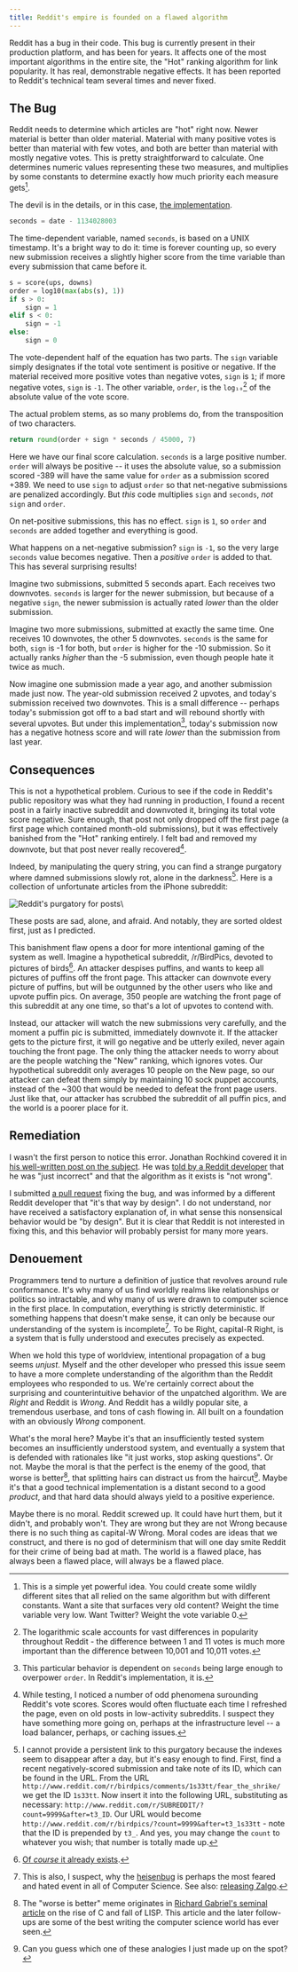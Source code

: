```yaml
---
title: Reddit's empire is founded on a flawed algorithm
---
```


Reddit has a bug in their code. This bug is currently present in their production platform, and has been for years. It affects one of the most important algorithms in the entire site, the "Hot" ranking algorithm for link popularity. It has real, demonstrable negative effects. It has been reported to Reddit's technical team several times and never fixed.

## The Bug ##

Reddit needs to determine which articles are "hot" right now. Newer material is better than older material. Material with many positive votes is better than material with few votes, and both are better than material with mostly negative votes. This is pretty straightforward to calculate. One determines numeric values representing these two measures, and multiplies by some constants to determine exactly how much priority each measure gets[^4].

The devil is in the details, or in this case, [the implementation](https://github.com/iangreenleaf/reddit/blob/952a4509ee49704502013993266abf7cdefad205/r2/r2/lib/db/_sorts.pyx#L45).

```python
seconds = date - 1134028003
```

The time-dependent variable, named `seconds`, is based on a UNIX timestamp. It's a bright way to do it: time is forever counting up, so every new submission receives a slightly higher score from the time variable than every submission that came before it.

```python
s = score(ups, downs)
order = log10(max(abs(s), 1))
if s > 0:
    sign = 1
elif s < 0:
    sign = -1
else:
    sign = 0
```

The vote-dependent half of the equation has two parts. The `sign` variable simply designates if the total vote sentiment is positive or negative. If the material received more positive votes than negative votes, `sign` is `1`; if more negative votes, `sign` is `-1`. The other variable, `order`, is the `log₁₀`[^5] of the absolute value of the vote score.

The actual problem stems, as so many problems do, from the transposition of two characters.

```python
return round(order + sign * seconds / 45000, 7)
```

Here we have our final score calculation. `seconds` is a large positive number. `order` will always be positive -- it uses the absolute value, so a submission scored -389 will have the same value for `order` as a submission scored +389. We need to use `sign` to adjust `order` so that net-negative submissions are penalized accordingly. But *this* code multiplies `sign` and `seconds`, *not* `sign` and `order`.

On net-positive submissions, this has no effect. `sign` is `1`, so `order` and `seconds` are added together and everything is good.

What happens on a net-negative submission? `sign` is `-1`, so the very large `seconds` value becomes negative. Then a *positive* `order` is added to that. This has several surprising results!

Imagine two submissions, submitted 5 seconds apart. Each receives two downvotes. `seconds` is larger for the newer submission, but because of a negative `sign`, the newer submission is actually rated *lower* than the older submission.

Imagine two more submissions, submitted at exactly the same time. One receives 10 downvotes, the other 5 downvotes. `seconds` is the same for both, `sign` is -1 for both, but `order` is higher for the -10 submission. So it actually ranks *higher* than the -5 submission, even though people hate it twice as much.

Now imagine one submission made a year ago, and another submission made just now. The year-old submission received 2 upvotes, and today's submission received two downvotes. This is a small difference -- perhaps today's submission got off to a bad start and will rebound shortly with several upvotes. But under this implementation[^6], today's submission now has a negative hotness score and will rate *lower* than the submission from last year.

## Consequences ##

This is not a hypothetical problem. Curious to see if the code in Reddit's public repository was what they had running in production, I found a recent post in a fairly inactive subreddit and downvoted it, bringing its total vote score negative. Sure enough, that post not only dropped off the first page (a first page which contained month-old submissions), but it was effectively banished from the "Hot" ranking entirely. I felt bad and removed my downvote, but that post never really recovered[^7].

Indeed, by manipulating the query string, you can find a strange purgatory where damned submissions slowly rot, alone in the darkness[^9]. Here is a collection of unfortunate articles from the iPhone subreddit:

![Reddit's purgatory for posts](/images/2013-12-09-reddits-empire-is-built-on-a-flawed-algorithm/post_purgatory.png)\ 

These posts are sad, alone, and afraid. And notably, they are sorted oldest first, just as I predicted.

This banishment flaw opens a door for more intentional gaming of the system as well. Imagine a hypothetical subreddit, /r/BirdPics, devoted to pictures of birds[^8]. An attacker despises puffins, and wants to keep all pictures of puffins off the front page. This attacker can downvote every picture of puffins, but will be outgunned by the other users who like and upvote puffin pics. On average, 350 people are watching the front page of this subreddit at any one time, so that's a lot of upvotes to contend with.

Instead, our attacker will watch the new submissions very carefully, and the moment a puffin pic is submitted, immediately downvote it. If the attacker gets to the picture first, it will go negative and be utterly exiled, never again touching the front page. The only thing the attacker needs to worry about are the people watching the "New" ranking, which ignores votes. Our hypothetical subreddit only averages 10 people on the New page, so our attacker can defeat them simply by maintaining 10 sock puppet accounts, instead of the ~300 that would be needed to defeat the front page users. Just like that, our attacker has scrubbed the subreddit of all puffin pics, and the world is a poorer place for it.

## Remediation ##

I wasn't the first person to notice this error. Jonathan Rochkind covered it in [his well-written post on the subject](http://bibwild.wordpress.com/2012/05/08/reddit-story-ranking-algorithm/). He was [told by a Reddit developer](http://www.reddit.com/r/programming/comments/td4tz/reddits_actual_story_ranking_algorithm_explained/) that he was "just incorrect" and that the algorithm as it exists is "not wrong".

I submitted [a pull request](https://github.com/reddit/reddit/pull/583) fixing the bug, and was informed by a different Reddit developer that "it's that way by design". I do not understand, nor have received a satisfactory explanation of, in what sense this nonsensical behavior would be "by design". But it is clear that Reddit is not interested in fixing this, and this behavior will probably persist for many more years.

## Denouement ##

Programmers tend to nurture a definition of justice that revolves around rule conformance. It's why many of us find worldly realms like relationships or politics so intractable, and why many of us were drawn to computer science in the first place. In computation, everything is strictly deterministic. If something happens that doesn't make sense, it can only be because our understanding of the system is incomplete[^1]. To be Right, capital-R Right, is a system that is fully understood and executes precisely as expected.

When we hold this type of worldview, intentional propagation of a bug seems *unjust*. Myself and the other developer who pressed this issue seem to have a more complete understanding of the algorithm than the Reddit employees who responded to us. We're certainly correct about the surprising and counterintuitive behavior of the unpatched algorithm. We are *Right* and Reddit is *Wrong*. And Reddit has a wildly popular site, a tremendous userbase, and tons of cash flowing in. All built on a foundation with an obviously *Wrong* component.

What's the moral here? Maybe it's that an insufficiently tested system becomes an insufficiently understood system, and eventually a system that is defended with rationales like "it just works, stop asking questions". Or not. Maybe the moral is that the perfect is the enemy of the good, that worse is better[^3], that splitting hairs can distract us from the haircut[^2]. Maybe it's that a good technical implementation is a distant second to a good *product*, and that hard data should always yield to a positive experience.

Maybe there is no moral. Reddit screwed up. It could have hurt them, but it didn't, and probably won't. They are wrong but they are not Wrong because there is no such thing as capital-W Wrong. Moral codes are ideas that we construct, and there is no god of determinism that will one day smite Reddit for their crime of being bad at math. The world is a flawed place, has always been a flawed place, will always be a flawed place.

[^1]: This is also, I suspect, why the [heisenbug](https://en.wikipedia.org/wiki/Heisenbug) is perhaps the most feared and hated event in all of Computer Science. See also: [releasing Zalgo](http://blog.izs.me/post/59142742143/designing-apis-for-asynchrony).
[^2]: Can you guess which one of these analogies I just made up on the spot?
[^3]: The "worse is better" meme originates in [Richard Gabriel's seminal article](http://www.jwz.org/doc/worse-is-better.html) on the rise of C and fall of LISP. This article and the later follow-ups are some of the best writing the computer science world has ever seen.
[^4]: This is a simple yet powerful idea. You could create some wildly different sites that all relied on the same algorithm but with different constants. Want a site that surfaces very old content? Weight the time variable very low. Want Twitter? Weight the vote variable 0.
[^5]: The logarithmic scale accounts for vast differences in popularity throughout Reddit - the difference between 1 and 11 votes is much more important than the difference between 10,001 and 10,011 votes.
[^6]: This particular behavior is dependent on `seconds` being large enough to overpower `order`. In Reddit's implementation, it is.
[^7]: While testing, I noticed a number of odd phenomena surounding Reddit's vote scores. Scores would often fluctuate each time I refreshed the page, even on old posts in low-activity subreddits. I suspect they have something more going on, perhaps at the infrastructure level -- a load balancer, perhaps, or caching issues.
[^8]: [Of *course* it already exists](http://www.reddit.com/r/birdpics).
[^9]: I cannot provide a persistent link to this purgatory because the indexes seem to disappear after a day, but it's easy enough to find. First, find a recent negatively-scored submission and take note of its ID, which can be found in the URL. From the URL `http://www.reddit.com/r/birdpics/comments/1s33tt/fear_the_shrike/` we get the ID `1s33tt`. Now insert it into the following URL, substituting as necessary: `http://www.reddit.com/r/SUBREDDIT/?count=9999&after=t3_ID`. Our URL would become `http://www.reddit.com/r/birdpics/?count=9999&after=t3_1s33tt` - note that the ID is prepended by `t3_`. And yes, you may change the `count` to whatever you wish; that number is totally made up.

